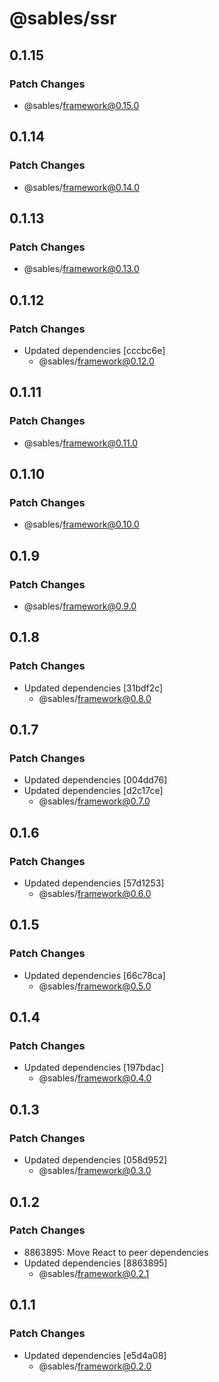 # @sables/ssr

## 0.1.15

### Patch Changes

- @sables/framework@0.15.0

## 0.1.14

### Patch Changes

- @sables/framework@0.14.0

## 0.1.13

### Patch Changes

- @sables/framework@0.13.0

## 0.1.12

### Patch Changes

- Updated dependencies [cccbc6e]
  - @sables/framework@0.12.0

## 0.1.11

### Patch Changes

- @sables/framework@0.11.0

## 0.1.10

### Patch Changes

- @sables/framework@0.10.0

## 0.1.9

### Patch Changes

- @sables/framework@0.9.0

## 0.1.8

### Patch Changes

- Updated dependencies [31bdf2c]
  - @sables/framework@0.8.0

## 0.1.7

### Patch Changes

- Updated dependencies [004dd76]
- Updated dependencies [d2c17ce]
  - @sables/framework@0.7.0

## 0.1.6

### Patch Changes

- Updated dependencies [57d1253]
  - @sables/framework@0.6.0

## 0.1.5

### Patch Changes

- Updated dependencies [66c78ca]
  - @sables/framework@0.5.0

## 0.1.4

### Patch Changes

- Updated dependencies [197bdac]
  - @sables/framework@0.4.0

## 0.1.3

### Patch Changes

- Updated dependencies [058d952]
  - @sables/framework@0.3.0

## 0.1.2

### Patch Changes

- 8863895: Move React to peer dependencies
- Updated dependencies [8863895]
  - @sables/framework@0.2.1

## 0.1.1

### Patch Changes

- Updated dependencies [e5d4a08]
  - @sables/framework@0.2.0
